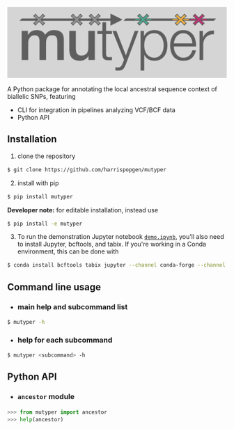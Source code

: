 ![](logo.png)

A Python package for annotating the local ancestral sequence context of biallelic SNPs, featuring

- CLI for integration in pipelines analyzing VCF/BCF data
- Python API

Installation
---
1. clone the repository
```bash
$ git clone https://github.com/harrispopgen/mutyper
```
2. install with pip
```bash
$ pip install mutyper
```
 **Developer note:** for editable installation, instead use
```bash
$ pip install -e mutyper
```
3. To run the demonstration Jupyter notebook [`demo.ipynb`](demo.ipynb), you'll also need to install Jupyter, bcftools, and tabix. If you're working in a Conda environment, this can be done with
```bash
$ conda install bcftools tabix jupyter --channel conda-forge --channel bioconda
```

Command line usage
---
- ### main help and subcommand list
```bash
$ mutyper -h
```

- ### help for each subcommand
```bash
$ mutyper <subcommand> -h
```

Python API
---

- ### `ancestor` module
```python
>>> from mutyper import ancestor
>>> help(ancestor)
```

